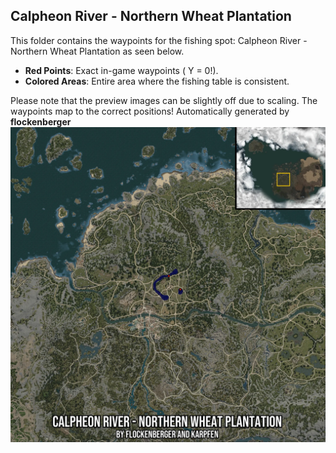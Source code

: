 ## Calpheon River - Northern Wheat Plantation
This folder contains the waypoints for the fishing spot: Calpheon River - Northern Wheat Plantation as seen below.

- **Red Points**: Exact in-game waypoints ( Y = 0!).
- **Colored Areas**: Entire area where the fishing table is consistent.

Please note that the preview images can be slightly off due to scaling. The waypoints map to the correct positions!
Automatically generated by **flockenberger**
![preview_Calpheon River - Northern Wheat Plantation](./Preview.webp)
